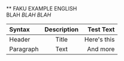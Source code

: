 ** FAKU
EXAMPLE ENGLISH  
BLAH _BLAH_ _BLAH_

| Syntax    | Description |   Test Text |
| :-------- | :---------: | ----------: |
| Header    |    Title    | Here's this |
| Paragraph |    Text     |    And more |
